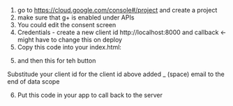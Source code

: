 1. go to https://cloud.google.com/console#/project and create a project
2. make sure that g+ is enabled under APIs
3. You could edit the consent screen
3. Credentials - create a new client id
   http://localhost:8000 and callback <- might have to change this on deploy
4. Copy this code into your index.html:

<!-- The top of file index.html -->
<html itemscope itemtype="http://schema.org/Article">
<head>
  <!-- BEGIN Pre-requisites -->
  <script src="//ajax.googleapis.com/ajax/libs/jquery/1.8.2/jquery.min.js">
  </script>
  <script type="text/javascript">
    (function () {
      var po = document.createElement('script');
      po.type = 'text/javascript';
      po.async = true;
      po.src = 'https://plus.google.com/js/client:plusone.js?onload=start';
      var s = document.getElementsByTagName('script')[0];
      s.parentNode.insertBefore(po, s);
    })();
  </script>
  <!-- END Pre-requisites -->
</head>
<!-- ... -->
</html>

5. and then this for teh button

<!-- Add where you want your sign-in button to render -->
<div id="signinButton">
  <span class="g-signin"
    data-scope="https://www.googleapis.com/auth/plus.login"
    data-clientid="YOUR_CLIENT_ID"
    data-redirecturi="postmessage"
    data-accesstype="offline"
    data-cookiepolicy="single_host_origin"
    data-callback="signInCallback">
  </span>
</div>
<div id="result"></div>

Substitude your  client id for the client id above
added _ (space) email to the end of data scope

6. Put this code in your app to call back to the server
<!-- Last part of BODY element in file index.html -->

<script type="text/javascript">
function signInCallback(authResult) {
  if (authResult['code']) {

    // Hide the sign-in button now that the user is authorized, for example:
    $('#signinButton').attr('style', 'display: none');
    // Send the code to the server
    $.ajax({
       type: 'POST',
       url: '/storeToken',
       // MZ contentType: 'application/octet-stream; charset=utf-8',
       //processData: true, //  changed from original
       data: {code : authResult['code'],
	      token: authResult['access_token']},
       dataType:'json',
       success: function(result) {
         // Handle or verify the server response if necessary.
	 
         // Prints the list of people that the user has allowed the app to know
         // to the console.
         console.log(result);
	 $("#results").html("Welcome "+result.emails[0].value)

       }
     });
   } else if (authResult['error']) {
     // There was an error.
     // Possible error codes:
     //   "access_denied" - User denied access to your app
     //   "immediate_failed" - Could not automatially log in the user
     // console.log('There was an error: ' + authResult['error']);
   }
 }


</script>


